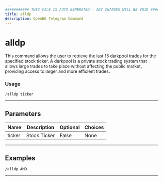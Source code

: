```yaml
---
########### THIS FILE IS AUTO GENERATED - ANY CHANGES WILL BE VOID ###########
title: alldp
description: OpenBB Telegram Command
---
```


# alldp

This command allows the user to retrieve the last 15 darkpool trades for the specified stock ticker. A darkpool is a private stock trading system that allows large trades to take place without affecting the public market, providing access to larger and more efficient trades.

### Usage

```python wordwrap
/alldp ticker
```

---

## Parameters

| Name | Description | Optional | Choices |
| ---- | ----------- | -------- | ------- |
| ticker | Stock Ticker | False | None |


---

## Examples

```
/alldp AMD
```

---
